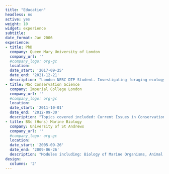 ```yaml
---
title: "Education"
headless: no
active: yes
weight: 10
widget: experience
subtitle:
date_format: Jan 2006
experience:
- title: PhD
  company: Queen Mary University of London
  company_url: ''
  #company_logo: org-gc
  location: 
  date_start: '2017-09-25'
  date_end: '2021-12-21'
  description: "London NERC DTP Student. Investigating foraging ecology, movement ecology, and population dynamics of loggerhead sea turtles (<a>Caretta caretta</a>). <a>Thesis</a>: Evolutionary Ecology of Feeding Strategies in Loggerhead Sea Turtles (<a>Caretta caretta</a>) from Movement to Conservation"
- title: MSc Conservation Science
  company: Imperial College London
  company_url: ''
  #company_logo: org-gc
  location: 
  date_start: '2011-10-01'
  date_end: '2012-09-30'
  description: "Topics covered included: Current Issues in Conservation, Sustainable Use and Resource Exploitation, Population Surveys, Conservation Management, Priority Setting and Implementation.<a>Thesis</a>: Noisy Neighbours - using Automatic Identification System (AIS) and passive acoustic monitoring data to measure individual vessel source levels in critical whale habitat."
- title: BSc (Hons) Marine Biology
  company: University of St Andrews
  company_url: ''
  #company_logo: org-gc
  location: 
  date_start: '2005-09-26'
  date_end: '2009-06-26'
  description: "Modules including: Biology of Marine Organisms, Animal Behaviour, Conservation Research Methods, Marine Mammals and Man, Scientific Diving. <a>Dissertation</a>: Echolocation clicks of cetaceans - variation due to cetacean size, social and prey preferences."
design:
  columns: '2'
---
```

